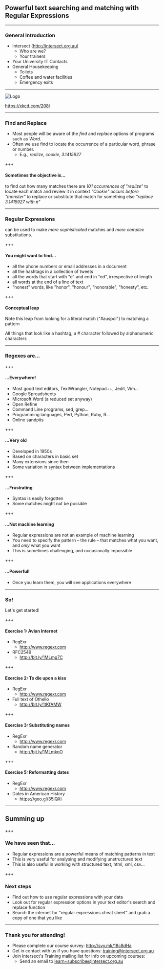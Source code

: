 ## Powerful text searching and matching with Regular Expressions

---

### General Introduction

- Intersect (http://intersect.org.au)
   - Who are we?
   - Your trainers
- Your University IT Contacts
- General Housekeeping
   - Toilets
   - Coffee and water facilities
   - Emergency exits

---

![Logo](https://imgs.xkcd.com/comics/regular_expressions.png)

https://xkcd.com/208/

---

### Find and Replace

- Most people will be aware of the *find* and *replace* options of programs such as *Word*.
- Often we use find to locate the occurrence of a particular word, phrase or number.
  - E.g., _realize_, _cookie_, _3.1415927_

+++

#### Sometimes the objective is…

to find out how many matches there are
    _101 occurrences of "realize"_
to locate each match and review it in context 
    _"Cookie" occurs before "monster"_
to replace or substitute that match for something else 
    _"replace 3.1415927 with π"_

---

### Regular Expressions

can be used to make *more sophisticated* matches and *more complex* substitutions.

+++

#### You might want to find…

- all the phone numbers or email addresses in a document
- all the hashtags in a collection of tweets
- all the words that start with "e" and end in "ed", irrespective of length
- all words at the end of a line of text
- "honest" words, like "honor", "honour", "honorable", "honesty", etc.

+++

#### Conceptual leap

Note this leap from looking for a literal match ("#auspol") to matching a pattern

All things that look like a hashtag; a # character followed by alphanumeric characters



---

### Regexes are… 

+++
#### …Everywhere!

- Most good text editors, TextWrangler, Notepad++, Jedit, Vim…
- Google Spreadsheets
- Microsoft Word (a reduced set anyway)
- Open Refine
- Command Line programs, sed, grep…
- Programming languages, Perl, Python, Ruby, R…
- Online sandpits

+++

#### …Very old

- Developed in 1950s
- Based on characters in basic set 
- Many extensions since then
- Some variation in syntax between implementations

+++

#### …Frustrating

- Syntax is easily forgotten
- Some matches might not be possible

+++

#### …Not machine learning

- Regular expressions are not an example of machine learning
- You need to specify the pattern – the rule – that matches what you want, and _only_ what you want <!-- .element: class="fragment" -->
- This is sometimes challenging, and occasionally impossible <!-- .element: class="fragment" -->

+++

#### …Powerful!

- Once you learn them, you will see applications everywhere

---

### So!

Let's get started!

+++

#### Exercise 1: Avian Internet

- RegExr
   - http://www.regexr.com
- RFC2549
   - http://bit.ly/1MLmg7C

+++

#### Exercise 2: To die upon a kiss

- RegExr
   - http://www.regexr.com
- Full text of Othello
   - http://bit.ly/1tKfAMW

+++

#### Exercise 3: Substituting names

- RegExr
   - http://www.regexr.com
- Random name generator
   - http://bit.ly/1MLmknO

+++

#### Exercise 5: Reformatting dates

- RegExr
   - http://www.regexr.com
- Dates in American History
   - https://goo.gl/35lQXi

---

## Summing up

+++

### We have seen that…

- Regular expressions are a powerful means of matching patterns in text
- This is very useful for analysing and modifying unstructured text
- This is also useful in working with structured text, html, xml, csv…

+++

### Next steps

- Find out how to use regular expressions with your data
- Look out for regular expression options in your text editor's search and replace function
- Search the internet for "regular expressions cheat sheet" and grab a copy of one that you like

---

### Thank you for attending!

- Please complete our course survey: http://svy.mk/18c8dHa
- Get in contact with us if you have questions: [training@intersect.org.au](mailto:training@intersect.org.au)
- Join Intersect's Training mailing list for info on upcoming courses:
   - Send an email to [learn+subscribe@intersect.org.au](mailto:learn+subscribe@intersect.org.au)
